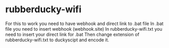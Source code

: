 # rubberducky-wifi
For this to work you need to have webhook and direct link to .bat file
In .bat file you need to insert webhook (webhook.site)
In rubberducky-wifi.txt you need to insert your direct link for .bat
Then change extension of rubberducky-wifi.txt to duckyscipt and encode it.
